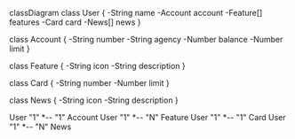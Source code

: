 classDiagram
    class User {
    -String name
    -Account account
    -Feature[] features
    -Card card
    -News[] news
}

class Account {
    -String number
    -String agency
    -Number balance
    -Number limit
}

class Feature {
    -String icon
    -String description
}

class Card {
    -String number
    -Number limit
}

class News {
    -String icon
    -String description
}

User "1" *-- "1" Account
User "1" *-- "N" Feature
User "1" *-- "1" Card
User "1" *-- "N" News
